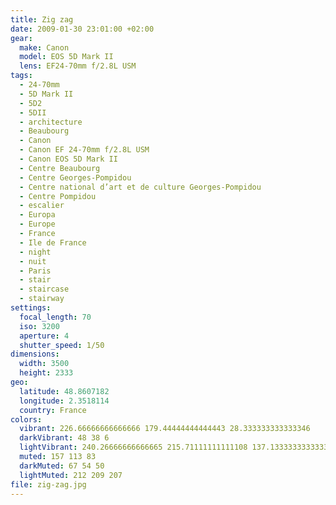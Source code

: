 ```yaml
---
title: Zig zag
date: 2009-01-30 23:01:00 +02:00
gear:
  make: Canon
  model: EOS 5D Mark II
  lens: EF24-70mm f/2.8L USM
tags:
  - 24-70mm
  - 5D Mark II
  - 5D2
  - 5DII
  - architecture
  - Beaubourg
  - Canon
  - Canon EF 24-70mm f/2.8L USM
  - Canon EOS 5D Mark II
  - Centre Beaubourg
  - Centre Georges-Pompidou
  - Centre national d’art et de culture Georges-Pompidou
  - Centre Pompidou
  - escalier
  - Europa
  - Europe
  - France
  - Ile de France
  - night
  - nuit
  - Paris
  - stair
  - staircase
  - stairway
settings:
  focal_length: 70
  iso: 3200
  aperture: 4
  shutter_speed: 1/50
dimensions:
  width: 3500
  height: 2333
geo:
  latitude: 48.8607182
  longitude: 2.3518114
  country: France
colors:
  vibrant: 226.66666666666666 179.44444444444443 28.333333333333346
  darkVibrant: 48 38 6
  lightVibrant: 240.26666666666665 215.71111111111108 137.13333333333333
  muted: 157 113 83
  darkMuted: 67 54 50
  lightMuted: 212 209 207
file: zig-zag.jpg
---
```




